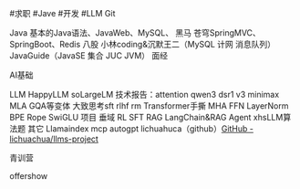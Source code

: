 #求职 #Jave #开发 #LLM 
Git

Java
基本的Java语法、JavaWeb、MySQL、 黑马 苍穹SpringMVC、SpringBoot、Redis
八股 小林coding&沉默王二（MySQL 计网 消息队列） JavaGuide（JavaSE 集合 JUC JVM）
面经

AI基础

LLM
HappyLLM soLargeLM
技术报告：attention qwen3 dsr1 v3 minimax MLA GQA等变体
大致思考sft rlhf rm
Transformer手撕 MHA FFN LayerNorm BPE Rope SwiGLU
项目 垂域 RL SFT RAG LangChain&RAG Agent
xhsLLM算法题
其它 Llamaindex mcp autogpt lichuahuca（github）[GitHub - lichuachua/llms-project](https://github.com/lichuachua/llms-project)

青训营

offershow




